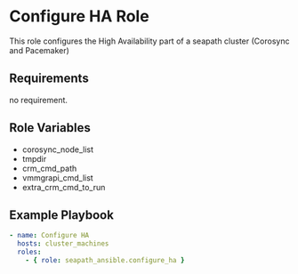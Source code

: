 # Configure HA Role

This role configures the High Availability part of a seapath cluster (Corosync and Pacemaker)

## Requirements

no requirement.

## Role Variables

- corosync_node_list
- tmpdir
- crm_cmd_path
- vmmgrapi_cmd_list
- extra_crm_cmd_to_run

## Example Playbook

```yaml
- name: Configure HA
  hosts: cluster_machines
  roles:
    - { role: seapath_ansible.configure_ha }
```
